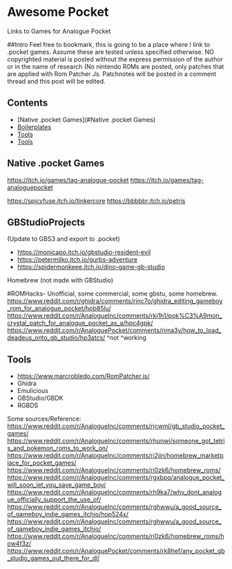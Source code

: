 # Awesome Pocket
Links to Games for Analogue Pocket


##Intro
Feel free to bookmark, this is going to be a place where I link to .pocket games. Assume these are tested unless specified otherwise.
NO copyrighted material is posted without the express permission of the author or in the name of research (No nintendo R0Ms are posted, only patches that are applied with Rom Patcher Js. Patchnotes will be posted in a comment thread and this post will be edited.
## Contents

- [Native .pocket Games](#Native .pocket Games)
- [Boilerplates](#boilerplates)
- [Tools](#tools)
- [Tools](#tools)




## Native .pocket Games
https://itch.io/games/tag-analogue-pocket
https://itch.io/games/tag-analoguepocket

https://spicyfuse.itch.io/tinkercore
https://bbbbbr.itch.io/petris







## GBStudioProjects
 (Update to GBS3 and export to .pocket)

 - https://monicapo.itch.io/gbstudio-resident-evil
 - https://petermilko.itch.io/gurbs-adventure
 - https://spidermonkeee.itch.io/dino-game-gb-studio



Homebrew (not made with GBStudio)







#ROMHacks- Unofficial, some commercial, some gbstu, some homebrew.
https://www.reddit.com/r/ghidra/comments/rjnc7o/ghidra_editing_gameboy_rom_for_analogue_pocket/hpb85lu/
https://www.reddit.com/r/AnalogueInc/comments/rki1h1/pok%C3%A9mon_crystal_patch_for_analogue_pocket_as_a/hpc4gpk/
https://www.reddit.com/r/AnaloguePocket/comments/rima3y/how_to_load_deadeus_onto_gb_studio/hp3atcs/ ^not ^working


## Tools


 - https://www.marcrobledo.com/RomPatcher.js/
 - Ghidra
 - Emulicious
 - GBStudio/GBDK
 - RGBDS



Some sources/Reference:
https://www.reddit.com/r/AnalogueInc/comments/rjcwml/gb_studio_pocket_games/
https://www.reddit.com/r/AnalogueInc/comments/rhunwj/someone_got_tetris_and_pokemon_roms_to_work_on/
https://www.reddit.com/r/AnalogueInc/comments/ri2jin/homebrew_marketplace_for_pocket_games/
https://www.reddit.com/r/AnalogueInc/comments/ri0zk6/homebrew_roms/
https://www.reddit.com/r/AnalogueInc/comments/rgxbpq/analogue_pocket_will_soon_let_you_save_game_boy/
https://www.reddit.com/r/AnalogueInc/comments/rh9ka7/why_dont_analogue_officially_support_the_use_of/
	https://www.reddit.com/r/AnalogueInc/comments/rghwwu/a_good_source_of_gameboy_indie_games_itchio/hop524x/
	https://www.reddit.com/r/AnalogueInc/comments/rghwwu/a_good_source_of_gameboy_indie_games_itchio/
https://www.reddit.com/r/AnalogueInc/comments/ri0zk6/homebrew_roms/how4f3z/
https://www.reddit.com/r/AnaloguePocket/comments/rk8hef/any_pocket_gb_studio_games_out_there_for_dl/	
